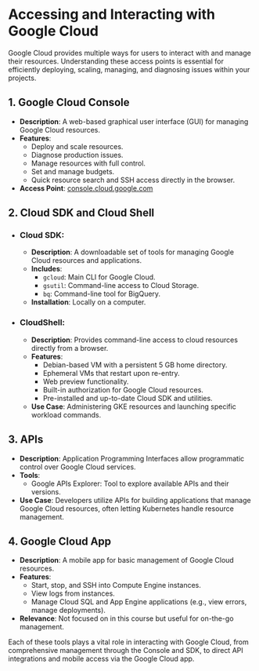 # Accessing and Interacting with Google Cloud

Google Cloud provides multiple ways for users to interact with and manage their resources. Understanding these access points is essential for efficiently deploying, scaling, managing, and diagnosing issues within your projects.

## 1. Google Cloud Console

- **Description**: A web-based graphical user interface (GUI) for managing Google Cloud resources.
- **Features**:
  - Deploy and scale resources.
  - Diagnose production issues.
  - Manage resources with full control.
  - Set and manage budgets.
  - Quick resource search and SSH access directly in the browser.
- **Access Point**: [console.cloud.google.com](https://console.cloud.google.com)

## 2. Cloud SDK and Cloud Shell

- ### Cloud SDK:
  - **Description**: A downloadable set of tools for managing Google Cloud resources and applications.
  - **Includes**:
    - `gcloud`: Main CLI for Google Cloud.
    - `gsutil`: Command-line access to Cloud Storage.
    - `bq`: Command-line tool for BigQuery.
  - **Installation**: Locally on a computer.
  
- ### CloudShell:
  - **Description**: Provides command-line access to cloud resources directly from a browser.
  - **Features**:
    - Debian-based VM with a persistent 5 GB home directory.
    - Ephemeral VMs that restart upon re-entry.
    - Web preview functionality.
    - Built-in authorization for Google Cloud resources.
    - Pre-installed and up-to-date Cloud SDK and utilities.
  - **Use Case**: Administering GKE resources and launching specific workload commands.

## 3. APIs

- **Description**: Application Programming Interfaces allow programmatic control over Google Cloud services.
- **Tools**:
  - Google APIs Explorer: Tool to explore available APIs and their versions.
- **Use Case**: Developers utilize APIs for building applications that manage Google Cloud resources, often letting Kubernetes handle resource management.

## 4. Google Cloud App

- **Description**: A mobile app for basic management of Google Cloud resources.
- **Features**:
  - Start, stop, and SSH into Compute Engine instances.
  - View logs from instances.
  - Manage Cloud SQL and App Engine applications (e.g., view errors, manage deployments).
- **Relevance**: Not focused on in this course but useful for on-the-go management.

Each of these tools plays a vital role in interacting with Google Cloud, from comprehensive management through the Console and SDK, to direct API integrations and mobile access via the Google Cloud app.
